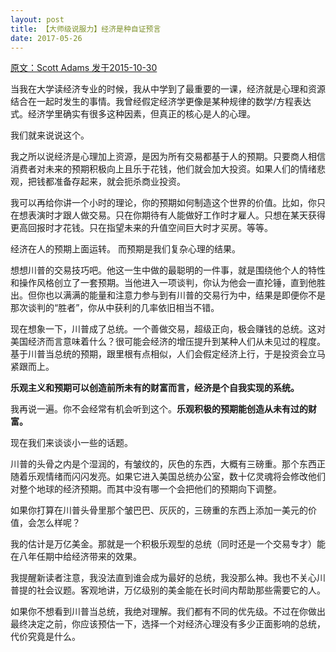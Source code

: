 ```yaml
---
layout: post
title: 【大师级说服力】经济是种自证预言
date: 2017-05-26
---
```


 [原文：Scott  Adams       发于2015-10-30][1]

当我在大学读经济专业的时候，我从中学到了最重要的一课，经济就是心理和资源结合在一起时发生的事情。我曾经假定经济学更像是某种规律的数学/方程表达式。经济学里确实有很多这种因素，但真正的核心是人的心理。

我们就来说说这个。

我之所以说经济是心理加上资源，是因为所有交易都基于人的预期。只要商人相信消费者对未来的预期积极向上且乐于花钱，他们就会加大投资。如果人们的情绪悲观，把钱都准备存起来，就会扼杀商业投资。

我可以再给你讲一个小时的理论，你的预期如何制造这个世界的价值。比如，你只在想表演时才跟人做交易。只在你期待有人能做好工作时才雇人。只想在某天获得更高回报时才花钱。只在指望未来的升值空间巨大时才买房。等等。

经济在人的预期上面运转。 而预期是我们复杂心理的结果。

想想川普的交易技巧吧。他这一生中做的最聪明的一件事，就是围绕他个人的特性和操作风格创立了一套预期。当他进入一项谈判，你认为他会一直抡锤，直到他胜出。但你也以满满的能量和注意力参与到有川普的交易行为中，结果是即便你不是那次谈判的“胜者”，你从中获利的几率依旧相当不错。

现在想象一下，川普成了总统。一个善做交易，超级正向，极会赚钱的总统。这对美国经济而言意味着什么？很可能会经济的增压提升到某种人们从未见过的程度。基于川普当总统的预期，跟里根有点相似，人们会假定经济上行，于是投资会立马紧跟而上。

**乐观主义和预期可以创造前所未有的财富而言，经济是个自我实现的系统。**

我再说一遍。你不会经常有机会听到这个。**乐观积极的预期能创造从未有过的财富。**

现在我们来谈谈小一些的话题。

川普的头骨之内是个湿润的，有皱纹的，灰色的东西，大概有三磅重。那个东西正随着乐观情绪而闪闪发亮。如果它进入美国总统办公室，数十亿灵魂将会修改他们对整个地球的经济预期。而其中没有哪一个会把他们的预期向下调整。

如果你打算在川普头骨里那个皱巴巴、灰灰的，三磅重的东西上添加一美元的价值，会怎么样呢？

我的估计是万亿美金。那就是一个积极乐观型的总统（同时还是一个交易专才）能在八年任期中给经济带来的效果。

我提醒新读者注意，我没法直到谁会成为最好的总统，我没那么神。我也不关心川普提的社会议题。客观地讲，万亿级别的美金能在长时间内帮助那些需要它的人。

如果你不想看到川普当总统，我绝对理解。我们都有不同的优先级。不过在你做出最终决定之前，你应该预估一下，选择一个对经济心理没有多少正面影响的总统，代价究竟是什么。


[1]: http://blog.dilbert.com/post/132213924466/economics-and-expectations-with-a-trump-point






